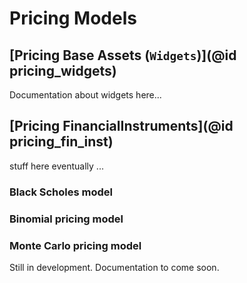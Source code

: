 # Pricing Models

## [Pricing Base Assets (`Widgets`)](@id pricing_widgets)
Documentation about widgets here...

## [Pricing FinancialInstruments](@id pricing_fin_inst)
stuff here eventually ...
### Black Scholes model

### Binomial pricing model

### Monte Carlo pricing model
Still in development. Documentation to come soon.